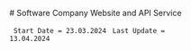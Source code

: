 # Software Company Website and API Service

<code> Start Date = 23.03.2024</code>
<code> Last Update = 13.04.2024</code>
